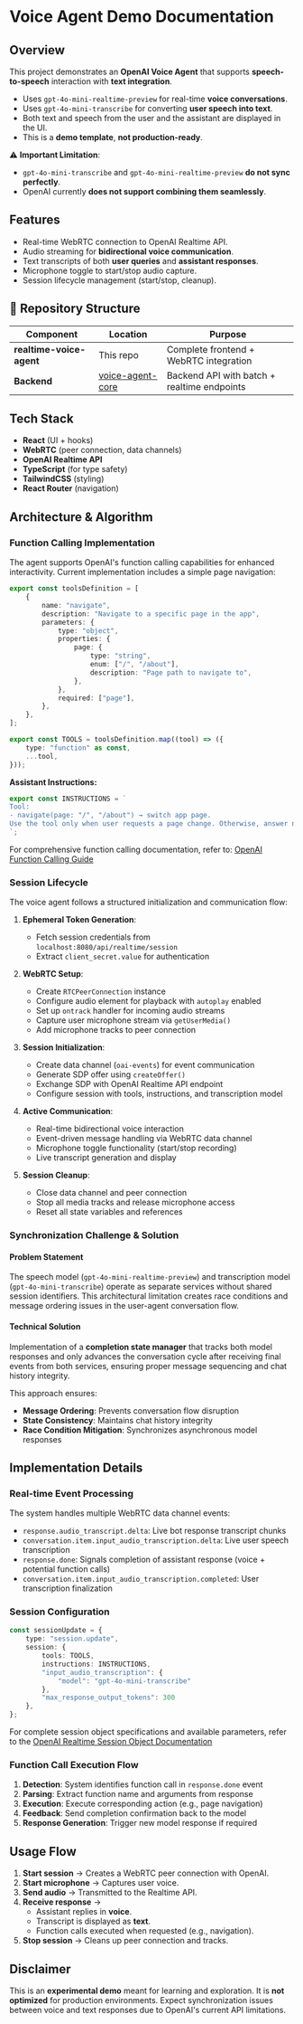 # Voice Agent Demo Documentation

## Overview

This project demonstrates an **OpenAI Voice Agent** that supports **speech-to-speech** interaction with **text integration**.

- Uses `gpt-4o-mini-realtime-preview` for real-time **voice conversations**.
- Uses `gpt-4o-mini-transcribe` for converting **user speech into text**.
- Both text and speech from the user and the assistant are displayed in the UI.
- This is a **demo template**, **not production-ready**.

⚠️ **Important Limitation**:

- `gpt-4o-mini-transcribe` and `gpt-4o-mini-realtime-preview` **do not sync perfectly**.
- OpenAI currently **does not support combining them seamlessly**.

## Features

- Real-time WebRTC connection to OpenAI Realtime API.
- Audio streaming for **bidirectional voice communication**.
- Text transcripts of both **user queries** and **assistant responses**.
- Microphone toggle to start/stop audio capture.
- Session lifecycle management (start/stop, cleanup).

## 📁 Repository Structure

| Component | Location | Purpose |
|-----------|----------|---------|
| **realtime-voice-agent** | This repo | Complete frontend + WebRTC integration |
| **Backend** | [voice-agent-core](https://github.com/ChaiKeshab/voice-agent-core) | Backend API with batch + realtime endpoints |

## Tech Stack

- **React** (UI + hooks)
- **WebRTC** (peer connection, data channels)
- **OpenAI Realtime API**
- **TypeScript** (for type safety)
- **TailwindCSS** (styling)
- **React Router** (navigation)

## Architecture & Algorithm

### Function Calling Implementation

The agent supports OpenAI's function calling capabilities for enhanced interactivity. Current implementation includes a simple page navigation:

```typescript
export const toolsDefinition = [
    {
        name: "navigate",
        description: "Navigate to a specific page in the app",
        parameters: {
            type: "object",
            properties: {
                page: {
                    type: "string",
                    enum: ["/", "/about"],
                    description: "Page path to navigate to",
                },
            },
            required: ["page"],
        },
    },
];

export const TOOLS = toolsDefinition.map((tool) => ({
    type: "function" as const,
    ...tool,
}));
```

**Assistant Instructions:**

```typescript
export const INSTRUCTIONS = `
Tool:
- navigate(page: "/", "/about") → switch app page.
Use the tool only when user requests a page change. Otherwise, answer normally.
`;
```

For comprehensive function calling documentation, refer to: [OpenAI Function Calling Guide](https://platform.openai.com/docs/guides/function-calling)

### Session Lifecycle

The voice agent follows a structured initialization and communication flow:

1. **Ephemeral Token Generation**:
   - Fetch session credentials from `localhost:8080/api/realtime/session`
   - Extract `client_secret.value` for authentication

2. **WebRTC Setup**:
   - Create `RTCPeerConnection` instance
   - Configure audio element for playback with `autoplay` enabled
   - Set up `ontrack` handler for incoming audio streams
   - Capture user microphone stream via `getUserMedia()`
   - Add microphone tracks to peer connection

3. **Session Initialization**:
   - Create data channel (`oai-events`) for event communication
   - Generate SDP offer using `createOffer()`
   - Exchange SDP with OpenAI Realtime API endpoint
   - Configure session with tools, instructions, and transcription model

4. **Active Communication**:
   - Real-time bidirectional voice interaction
   - Event-driven message handling via WebRTC data channel
   - Microphone toggle functionality (start/stop recording)
   - Live transcript generation and display

5. **Session Cleanup**:
   - Close data channel and peer connection
   - Stop all media tracks and release microphone access
   - Reset all state variables and references

### Synchronization Challenge & Solution

#### Problem Statement

The speech model (`gpt-4o-mini-realtime-preview`) and transcription model (`gpt-4o-mini-transcribe`) operate as separate services without shared session identifiers. This architectural limitation creates race conditions and message ordering issues in the user-agent conversation flow.

#### Technical Solution

Implementation of a **completion state manager** that tracks both model responses and only advances the conversation cycle after receiving final events from both services, ensuring proper message sequencing and chat history integrity.

This approach ensures:

- **Message Ordering**: Prevents conversation flow disruption
- **State Consistency**: Maintains chat history integrity
- **Race Condition Mitigation**: Synchronizes asynchronous model responses

## Implementation Details

### Real-time Event Processing

The system handles multiple WebRTC data channel events:

- `response.audio_transcript.delta`: Live bot response transcript chunks
- `conversation.item.input_audio_transcription.delta`: Live user speech transcription
- `response.done`: Signals completion of assistant response (voice + potential function calls)
- `conversation.item.input_audio_transcription.completed`: User transcription finalization

### Session Configuration

```typescript
const sessionUpdate = {
    type: "session.update",
    session: {
        tools: TOOLS,
        instructions: INSTRUCTIONS,
        "input_audio_transcription": {
            "model": "gpt-4o-mini-transcribe"
        },
        "max_response_output_tokens": 300
    },
};
```

For complete session object specifications and available parameters, refer to the [OpenAI Realtime Session Object Documentation](https://platform.openai.com/docs/api-reference/realtime_sessions/session_object)

### Function Call Execution Flow

1. **Detection**: System identifies function call in `response.done` event
2. **Parsing**: Extract function name and arguments from response
3. **Execution**: Execute corresponding action (e.g., page navigation)
4. **Feedback**: Send completion confirmation back to the model
5. **Response Generation**: Trigger new model response if required

## Usage Flow

1. **Start session** → Creates a WebRTC peer connection with OpenAI.
2. **Start microphone** → Captures user voice.
3. **Send audio** → Transmitted to the Realtime API.
4. **Receive response** →
   - Assistant replies in **voice**.
   - Transcript is displayed as **text**.
   - Function calls executed when requested (e.g., navigation).
5. **Stop session** → Cleans up peer connection and tracks.

## Disclaimer

This is an **experimental demo** meant for learning and exploration. It is **not optimized** for production environments. Expect synchronization issues between voice and text responses due to OpenAI's current API limitations.
